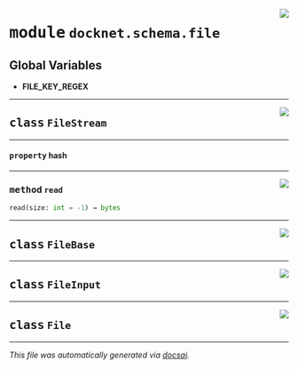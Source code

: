 <!-- markdownlint-disable -->

<a href="https://github.com/khulnasoft/docknet/blob/main/backend/src/docknet/schema/file.py#L0"><img align="right" style="float:right;" src="https://img.shields.io/badge/-source-cccccc?style=flat-square"></a>

# <kbd>module</kbd> `docknet.schema.file`




**Global Variables**
---------------
- **FILE_KEY_REGEX**


---

<a href="https://github.com/khulnasoft/docknet/blob/main/backend/src/docknet/schema/file.py#L22"><img align="right" style="float:right;" src="https://img.shields.io/badge/-source-cccccc?style=flat-square"></a>

## <kbd>class</kbd> `FileStream`





---

#### <kbd>property</kbd> hash







---

<a href="https://github.com/khulnasoft/docknet/blob/main/backend/src/docknet/schema/file.py#L28"><img align="right" style="float:right;" src="https://img.shields.io/badge/-source-cccccc?style=flat-square"></a>

### <kbd>method</kbd> `read`

```python
read(size: int = -1) → bytes
```






---

<a href="https://github.com/khulnasoft/docknet/blob/main/backend/src/docknet/schema/file.py#L33"><img align="right" style="float:right;" src="https://img.shields.io/badge/-source-cccccc?style=flat-square"></a>

## <kbd>class</kbd> `FileBase`








---

<a href="https://github.com/khulnasoft/docknet/blob/main/backend/src/docknet/schema/file.py#L41"><img align="right" style="float:right;" src="https://img.shields.io/badge/-source-cccccc?style=flat-square"></a>

## <kbd>class</kbd> `FileInput`








---

<a href="https://github.com/khulnasoft/docknet/blob/main/backend/src/docknet/schema/file.py#L45"><img align="right" style="float:right;" src="https://img.shields.io/badge/-source-cccccc?style=flat-square"></a>

## <kbd>class</kbd> `File`










---

_This file was automatically generated via [docsai](https://github.com/khulnasoft/docsai)._
